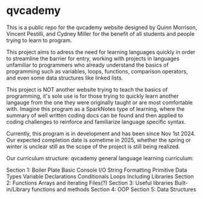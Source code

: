 # qvcademy
This is a public repo for the qvcademy website designed by Quinn Morrison, Vincent Pestilli, and Cydney Miller for the benefit of all students and people trying to learn to program.

This project aims to adress the need for learning languages quickly in order to streamline the barrier for entry, working with projects in languages unfamiliar to programmers who already understand the basics of programming such as variables, loops, functions, comparison operators, and even some data structures like linked lists.

This project is NOT another website trying to teach the basics of programming, it's sole use is for those trying to quickly learn another langauge from the one they were originally taught or are most comfortable with. Imagine this program as a SparkNotes type of learning, where the summary of well written coding docs can be found and then applied to coding challenges to reinforce and familiarize language specific syntax.

Currently, this program is in development and has been since Nov 1st 2024. Our expected completion date is sometime in 2025, whether the spring or winter is unclear still as the scope of the project is still being realized.

Our curriculum structure:
qvcademy general language learning curriculum:

Section 1:
	Boiler Plate
	Basic Console I/O
	String Formatting
	Primitive Data Types
	Variable Declarations
	Conditionals
	Loops
	Including Libraries
Section 2:
	Functions
	Arrays and iterating
	Files(?)
Section 3:
	Useful libraries
	Built-in/Library functions and methods
Section 4:
	OOP
Section 5:
	Data Structures
	
	
	